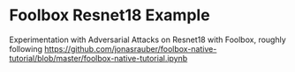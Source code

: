 # Foolbox Resnet18 Example
 Experimentation with Adversarial Attacks on Resnet18 with Foolbox, 
 roughly following https://github.com/jonasrauber/foolbox-native-tutorial/blob/master/foolbox-native-tutorial.ipynb
